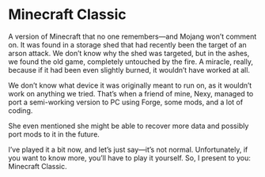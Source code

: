 # Minecraft Classic

A version of Minecraft that no one remembers—and Mojang won’t comment on.
It was found in a storage shed that had recently been the target of an arson attack.
We don’t know why the shed was targeted, but in the ashes, we found the old game, completely untouched by the fire.
A miracle, really, because if it had been even slightly burned, it wouldn’t have worked at all.

We don’t know what device it was originally meant to run on, as it wouldn’t work on anything we tried.
That’s when a friend of mine, Nexy, managed to port a semi-working version to PC using Forge, some mods, and a lot of coding.

She even mentioned she might be able to recover more data and possibly port mods to it in the future.

I’ve played it a bit now, and let’s just say—it’s not normal. Unfortunately, if you want to know more, you’ll have to play it yourself.
So, I present to you: Minecraft Classic.
